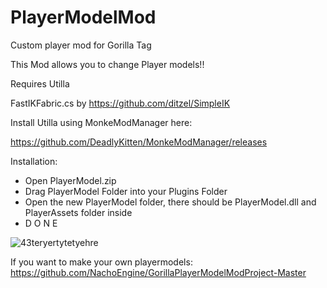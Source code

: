 # PlayerModelMod

Custom player mod for Gorilla Tag

This Mod allows you to change Player models!!

Requires Utilla

FastIKFabric.cs by https://github.com/ditzel/SimpleIK

Install Utilla using MonkeModManager here:

https://github.com/DeadlyKitten/MonkeModManager/releases

Installation:

- Open PlayerModel.zip
- Drag PlayerModel Folder into your Plugins Folder
- Open the new PlayerModel folder, there should be PlayerModel.dll and PlayerAssets folder inside
- D O N E

![43teryertytetyehre](https://user-images.githubusercontent.com/65086429/172032297-e52cb4e3-c77b-4225-b3be-569fbfb03a2a.png)


If you want to make your own playermodels:
https://github.com/NachoEngine/GorillaPlayerModelModProject-Master
